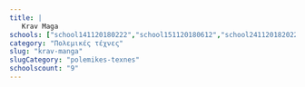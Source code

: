 ```yaml
---
title: |
   Krav Maga
schools: ["school141120180222","school151120180612","school241120182022","school171120181548","school231120180320","school151120180236","school141120181505","school141120181003","school141120180403"]
category: "Πολεμικές τέχνες"
slug: "krav-manga"
slugCategory: "polemikes-texnes"
schoolscount: "9"
---
```


